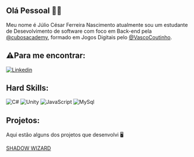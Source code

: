 ## Olá Pessoal 👋:grinning:

Meu nome é Júlio César Ferreira Nascimento atualmente sou um estudante de Desevolvimento de software com foco em Back-end pela [@cubosacademy](https://cubos.academy/), formado em Jogos Digitais pelo [@VascoCoutinho](https://vascocoutinho.ceet.secti.es.gov.br/).


## :warning:Para me encontrar:
[![Linkedin](https://img.shields.io/badge/LinkedIn-0077B5?style=for-the-badge&logo=linkedin&logoColor=white)](https://www.linkedin.com/in/j%C3%BAlio-c%C3%A9sar-ferreira-3a461816a/)


## Hard Skills:
![C#](https://img.shields.io/badge/C%23-000000?style=for-the-badge&logo=c-sharp&logoColor=white)
![Unity](https://img.shields.io/badge/Unity-100000?style=for-the-badge&logo=unity&logoColor=white)
![JavaScript](	https://img.shields.io/badge/JavaScript-323330?style=for-the-badge&logo=javascript&logoColor=F7DF1E) 
![MySql](	https://img.shields.io/badge/MySQL-005C84?style=for-the-badge&logo=mysql&logoColor=white)


## Projetos:
Aqui estão alguns dos projetos que desenvolvi :desktop_computer:


[SHADOW WIZARD](https://c0ruj4.itch.io/shadow-wizard)
